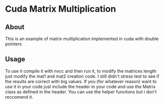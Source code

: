 # Cuda Matrix Multiplication
## About
This is an example of matrix multiplication implemented in cuda with double pointers
## Usage
To use it compile it with nvcc and then run it, to modify the matrices length just modify the mat1 and mat2 
creation code. I still didn't stress test to see if the results are correct with big values.
If you (for whatever reason) want to use it in your code just include the header in your code and use the Matrix class
as defined in the header. You can use the helper functions but i don't reccomend it.
